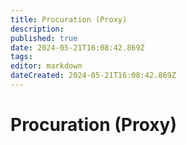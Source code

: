 ```yaml
---
title: Procuration (Proxy)
description: 
published: true
date: 2024-05-21T16:08:42.869Z
tags: 
editor: markdown
dateCreated: 2024-05-21T16:08:42.869Z
---
```


# Procuration (Proxy)
